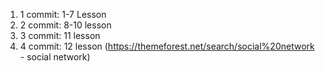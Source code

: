 1. 1 commit: 1-7 Lesson
2. 2 commit: 8-10 lesson
3. 3 commit: 11 lesson
4. 4 commit: 12 lesson (https://themeforest.net/search/social%20network - social network)